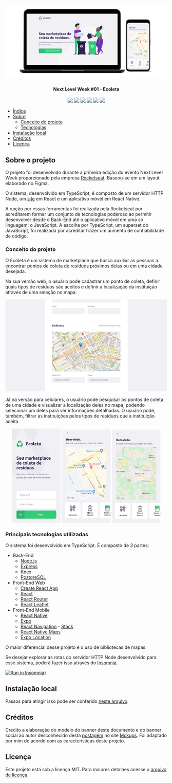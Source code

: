 <h1 align="center">
  <img alt="Página inicial da versão Web da aplicação Ecoleta" title="Landing Page do Ecoleta" src="./assets/screenshots/banner.png" />
</h1>

<h4 align="center"> 
	Next Level Week #01 - Ecoleta
</h4>

<div align="center">
  <img src="https://img.shields.io/github/repo-size/marcel099/rs-nlw-01-ecoleta.svg">
  <img src="https://img.shields.io/github/last-commit/marcel099/rs-nlw-01-ecoleta.svg">
  <img src="https://img.shields.io/github/issues/marcel099/rs-nlw-01-ecoleta.svg">
  <img src="https://img.shields.io/github/issues-closed/marcel099/rs-nlw-01-ecoleta.svg">
  <img src="https://img.shields.io/github/license/marcel099/rs-nlw-01-ecoleta.svg">
  <img src="https://img.shields.io/github/stars/marcel099/rs-nlw-01-ecoleta.svg?style=social">
</div>

* [Índice](#índice)
* [Sobre](#sobre-o-projeto)
  * [Conceito do projeto](#conceito-do-projeto)
  * [Tecnologias](#principais-tecnologias-utilizadas)
* [Instalação local](#instalação-local)
* [Créditos](#créditos)
* [Licença](#licença)

## Sobre o projeto

O projeto foi desenvolvido durante a primeira edição do evento Next Level Week proporcionado pela empresa [Rocketseat](https://rocketseat.com.br/). Baseou-se em um layout elaborado no Figma.

O sistema, desenvolvido em TypeScript, é composto de um servidor HTTP Node, um [site](https://ecoleta.marcel099.vercel.app/) em React e um aplicativo móvel em React Native.

A opção por essas ferramentas foi realizada pela Rocketseat por acreditarem formar um conjunto de tecnologias poderoso ao permitir desenvolver desde o Back-End até o aplicativo móvel em uma só linguagem: o JavaScript. A escolha por TypeScript, um superset do JavaScript, foi realizada por acreditar trazer um aumento de confiabilidade de código.

### Conceito do projeto

O Ecoleta é um sistema de marketplace que busca auxiliar as pessoas a encontrar pontos de coleta de resíduos próximos delas ou em uma cidade desejada.

Na sua versão web, o usuário pode cadastrar um ponto de coleta, definir quais tipos de resíduos são aceitos e definir a localização da instituição através de uma seleção no mapa.

<div align="center">
  <img alt="Página de cadastro de pontos de coleta" title="Página de cadastro de pontos de coleta" src="./assets/screenshots/ecoleta_web_create_point.png" />
</div>

Já na versão para celulares, o usuário pode pesquisar os pontos de coleta de uma cidade e visualizar a localização deles no mapa, podendo selecionar um deles para ver informações detalhadas. O usuário pode, também, filtrar as instituições pelos tipos de resíduos que a instituição aceita.

<div align="center">
  <img title="Página de cadastro de pontos de coleta" src="./assets/screenshots/ecoleta_mobile_home_page.png" width="30%" />
  <img title="Página de cadastro de pontos de coleta" src="./assets/screenshots/ecoleta_mobile_points_page_1.png" width="30%" />
  <img title="Página de cadastro de pontos de coleta" src="./assets/screenshots/ecoleta_mobile_points_page_2.png" width="30%" />
</div>

### Principais tecnologias utilizadas

O sistema foi desenvolvido em TypeScript. É composto de 3 partes:

- Back-End
  - [Node.js](https://nodejs.org/en/)
  - [Express](https://expressjs.com/)
  - [Knex](https://knexjs.org/)
  - [PostgreSQL](https://www.postgresql.org/)
- Front-End Web
  - [Create React App](https://create-react-app.dev/)
  - [React](https://react.dev/)
  - [React Router](https://reactrouter.com/)
  - [React Leaflet](https://react-leaflet.js.org/)
- Front-End Mobile
  - [React Native](https://reactnative.dev/)
  - [Expo](https://expo.dev/)
  - [React Navigation](https://reactnavigation.org/) - [Stack](https://reactnavigation.org/docs/stack-navigator/)
  - [React Native Maps](https://www.npmjs.com/package/react-native-maps)
  - [Expo Location](https://docs.expo.dev/versions/latest/sdk/location)

O maior diferencial desse projeto é o uso de bibliotecas de mapas.

Se desejar explorar as rotas do servidor HTTP Node desenvolvido para esse sistema, poderá fazer isso através do [Insomnia](https://insomnia.rest/).

[![Run in Insomnia}](https://insomnia.rest/images/run.svg)](https://insomnia.rest/run/?label=NLW%20%2301%20-%20Ecoleta&uri=https%3A%2F%2Fgithub.com%2Fmarcel099%2Frs-nlw-01-ecoleta%2Fblob%2Fmain%2Fassets%2Finsomnia_collection.json)

## Instalação local

Passos para atingir isso pode ser conferido <a href="./INSTALLATION.md">neste arquivo</a>.

## Créditos

Credito a elaboração do modelo do banner deste documento e do banner social ao autor desconhecido desta [postagem](https://mckups.com/pixel-4-and-pixelbook-go-mockup/) no site [Mckups](https://mckups.com). Foi adaptado por mim de acordo com as características deste projeto.

## Licença
Este projeto está sob a licença MIT. Para maiores detalhes acesse o <a href="./LICENSE.md">arquivo de licença</a>.
